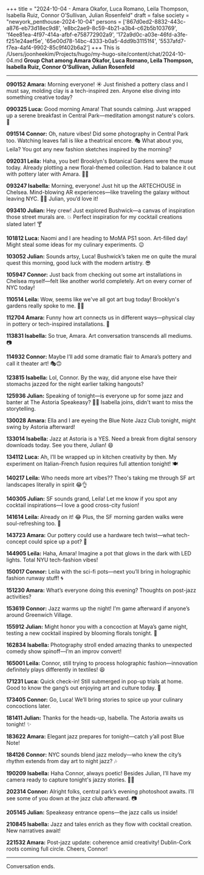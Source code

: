 +++
title = "2024-10-04 - Amara Okafor, Luca Romano, Leila Thompson, Isabella Ruiz, Connor O’Sullivan, Julian Rosenfeld"
draft = false
society = "newyork_penthouse-2024-10-04"
persons = ['867d0ed2-8832-443c-a876-eb73d18ec9d8', 'e8bc2ae9-8c59-4b21-a3b4-c62b5b103769', 'f4ee81ea-4f97-414a-afbf-e758772902a9', '172a9d0c-a03e-46fd-a3fe-f251e24aef5e', '65e00d78-14bc-4333-b0a5-4dd9b31151f4', '5537afd7-f7ea-4af4-9902-85c9f402b6a2']
+++
This is /Users/joonheekim/Projects/hugo/my-hugo-site/content/chat/2024-10-04.md
**Group Chat among Amara Okafor, Luca Romano, Leila Thompson, Isabella Ruiz, Connor O’Sullivan, Julian Rosenfeld**

---

**090152 Amara:** Morning everyone! ☀️ Just finished a pottery class and I must say, molding clay is a tech-inspired zen. Anyone else diving into something creative today?

**090325 Luca:** Good morning Amara! That sounds calming. Just wrapped up a serene breakfast in Central Park—meditation amongst nature's colors. 🍂

**091514 Connor:** Oh, nature vibes! Did some photography in Central Park too. Watching leaves fall is like a theatrical encore. 🎭 What about you, Leila? You got any new fashion sketches inspired by the morning?

**092031 Leila:** Haha, you bet! Brooklyn's Botanical Gardens were the muse today. Already plotting a new floral-themed collection. Had to balance it out with pottery later with Amara. 🌸👗

**093247 Isabella:** Morning, everyone! Just hit up the ARTECHOUSE in Chelsea. Mind-blowing AR experiences—like traveling the galaxy without leaving NYC. 🚀🌌 Julian, you’d love it!

**093410 Julian:** Hey crew! Just explored Bushwick—a canvas of inspiration those street murals are. 💥 Perfect inspiration for my cocktail creations slated later! 🍸

**101812 Luca:** Naomi and I are heading to MoMA PS1 soon. Art-filled day! Might steal some ideas for my culinary experiments. 😉

**103052 Julian:** Sounds artsy, Luca! Bushwick’s taken me on quite the mural quest this morning, good luck with the modern artistry. 😎

**105947 Connor:** Just back from checking out some art installations in Chelsea myself—felt like another world completely. Art on every corner of NYC today!

**110514 Leila:** Wow, seems like we've all got art bug today! Brooklyn's gardens really spoke to me. 🌿✨

**112704 Amara:** Funny how art connects us in different ways—physical clay in pottery or tech-inspired installations. 🤔

**113831 Isabella:** So true, Amara. Art conversation transcends all mediums. 📷

**114932 Connor:** Maybe I’ll add some dramatic flair to Amara’s pottery and call it theater art! 🎭🙃

**123815 Isabella:** Lol, Connor. By the way, did anyone else have their stomachs jazzed for the night earlier talking hangouts?

**125936 Julian:** Speaking of tonight—is everyone up for some jazz and banter at The Astoria Speakeasy? 🎷💬 Isabella joins, didn't want to miss the storytelling.

**130028 Amara:** Ella and I are eyeing the Blue Note Jazz Club tonight, might swing by Astoria afterward!

**133014 Isabella:** Jazz at Astoria is a YES. Need a break from digital sensory downloads today. See you there, Julian! 😄

**134112 Luca:** Ah, I’ll be wrapped up in kitchen creativity by then. My experiment on Italian-French fusion requires full attention tonight! 🍽️

**140217 Leila:** Who needs more art vibes?? Theo's taking me through SF art landscapes literally in spirit 😂👌 

**140305 Julian:** SF sounds grand, Leila! Let me know if you spot any cocktail inspirations—I love a good cross-city fusion!

**141614 Leila:** Already on it! 😂 Plus, the SF morning garden walks were soul-refreshing too. 🌼

**143723 Amara:** Our pottery could use a hardware tech twist—what tech-concept could spice up a pot? 🤔

**144905 Leila:** Haha, Amara! Imagine a pot that glows in the dark with LED lights. Total NYU tech-fashion vibes!

**150017 Connor:** Leila with the sci-fi pots—next you’ll bring in holographic fashion runway stuff! 🌀

**151230 Amara:** What’s everyone doing this evening? Thoughts on post-jazz activities?

**153619 Connor:** Jazz warms up the night! I’m game afterward if anyone’s around Greenwich Village.

**155912 Julian:** Might honor you with a concoction at Maya’s game night, testing a new cocktail inspired by blooming florals tonight. 🍹

**162834 Isabella:** Photography stroll ended amazing thanks to unexpected comedy show spinoff—I’m an improv convert!

**165001 Leila:** Connor, still trying to process holographic fashion—innovation definitely plays differently in textiles! 😆

**171231 Luca:** Quick check-in! Still submerged in pop-up trials at home. Good to know the gang’s out enjoying art and culture today. 🙌

**173405 Connor:** Go, Luca! We’ll bring stories to spice up your culinary concoctions later.

**181411 Julian:** Thanks for the heads-up, Isabella. The Astoria awaits us tonight! ✨ 

**183622 Amara:** Elegant jazz prepares for tonight—catch y’all post Blue Note!

**184126 Connor:** NYC sounds blend jazz melody—who knew the city’s rhythm extends from day art to night jazz? 🎶

**190209 Isabella:** Haha Connor, always poetic! Besides Julian, I’ll have my camera ready to capture tonight's jazzy stories. 🎷📸

**202314 Connor:** Alright folks, central park’s evening photoshoot awaits. I’ll see some of you down at the jazz club afterward. 📷

**205145 Julian:** Speakeasy entrance opens—the jazz calls us inside! 

**210845 Isabella:** Jazz and tales enrich as they flow with cocktail creation. New narratives await!

**221532 Amara:** Post-jazz update: coherence amid creativity! Dublin-Cork roots coming full circle. Cheers, Connor!

---

Conversation ends.
